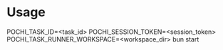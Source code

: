 # Usage

POCHI_TASK_ID=<task_id> POCHI_SESSION_TOKEN=<session_token> POCHI_TASK_RUNNER_WORKSPACE=<workspace_dir> bun start
